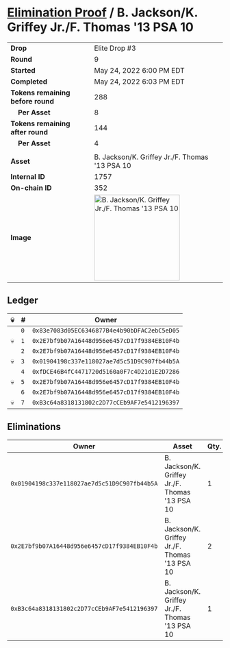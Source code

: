 # [Elimination Proof](./readme.md) / B. Jackson/K. Griffey Jr./F. Thomas &#039;13 PSA 10

|||
|---|---|
| **Drop** | Elite Drop #3 |
| **Round** | 9 |
| **Started** | May 24, 2022 6:00 PM EDT |
| **Completed** | May 24, 2022 6:03 PM EDT |
| **Tokens remaining before round** | 288 |
| **&nbsp;&nbsp;&nbsp;&nbsp;Per Asset** | 8 |
| **Tokens remaining after round** | 144 |
| **&nbsp;&nbsp;&nbsp;&nbsp;Per Asset** | 4 |
| | |
| **Asset** | B. Jackson/K. Griffey Jr./F. Thomas &#039;13 PSA 10 |
| **Internal ID** | 1757 |
| **On-chain ID** | 352 |
| **Image** | <img src="https://tcdn.blokpax.com/9648a5d9-183f-46e8-a543-33e39bd8e1bf/0229a7257e14971165405e793056acc7fc72b3c9e53fca2637ee8c732fe1c590.png" height="200" alt="B. Jackson/K. Griffey Jr./F. Thomas &#039;13 PSA 10" /> |

## Ledger

| 💀 | # | Owner |
| --- | --- | --- |
|  | `0` | `0x83e7083d05EC6346877B4e4b90bDFAC2ebC5eD05` |
| 💀 | `1` | `0x2E7bf9b07A16448d956e6457cD17f9384EB10F4b` |
|  | `2` | `0x2E7bf9b07A16448d956e6457cD17f9384EB10F4b` |
| 💀 | `3` | `0x01904198c337e118027ae7d5c51D9C907fb44b5A` |
|  | `4` | `0xfDCE46B4fC4471720d5160a0F7c4D21d1E2D7286` |
| 💀 | `5` | `0x2E7bf9b07A16448d956e6457cD17f9384EB10F4b` |
|  | `6` | `0x2E7bf9b07A16448d956e6457cD17f9384EB10F4b` |
| 💀 | `7` | `0xB3c64a8318131802c2D77cCEb9AF7e5412196397` |


## Eliminations

| Owner | Asset | Qty. | Transaction |
| --- | --- | --- | --- |
| `0x01904198c337e118027ae7d5c51D9C907fb44b5A` | B. Jackson/K. Griffey Jr./F. Thomas '13 PSA 10 | 1 | [Polygonscan](https://polygonscan.com/tx/0xf9777eb8792ed25bbccb8c1348e864d19d14de66de1a79239189eb94a50238c8) |
| `0x2E7bf9b07A16448d956e6457cD17f9384EB10F4b` | B. Jackson/K. Griffey Jr./F. Thomas '13 PSA 10 | 2 | [Polygonscan](https://polygonscan.com/tx/0x135a1d2b89a96614398c8623faf3d47e28d994b912aa85acbd81d2dc937047fd) |
| `0xB3c64a8318131802c2D77cCEb9AF7e5412196397` | B. Jackson/K. Griffey Jr./F. Thomas '13 PSA 10 | 1 | [Polygonscan](https://polygonscan.com/tx/0xae06ab5e468e875a4057678473d3f98e832ca14a5152562bfc87bbac4a524e78) |
